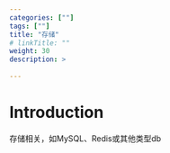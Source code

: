 ```yaml
---
categories: [""] 
tags: [""] 
title: "存储"
# linkTitle: ""
weight: 30
description: >
  
---
```


# Introduction
存储相关，如MySQL、Redis或其他类型db
